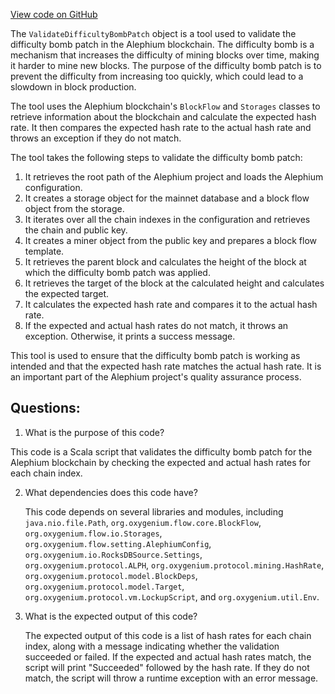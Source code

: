 [View code on GitHub](https://github.com/oxygenium/oxygenium/tools/src/main/scala/org/oxygenium/tools/ValidateDifficultyBombPatch.scala)

The `ValidateDifficultyBombPatch` object is a tool used to validate the difficulty bomb patch in the Alephium blockchain. The difficulty bomb is a mechanism that increases the difficulty of mining blocks over time, making it harder to mine new blocks. The purpose of the difficulty bomb patch is to prevent the difficulty from increasing too quickly, which could lead to a slowdown in block production.

The tool uses the Alephium blockchain's `BlockFlow` and `Storages` classes to retrieve information about the blockchain and calculate the expected hash rate. It then compares the expected hash rate to the actual hash rate and throws an exception if they do not match.

The tool takes the following steps to validate the difficulty bomb patch:

1. It retrieves the root path of the Alephium project and loads the Alephium configuration.
2. It creates a storage object for the mainnet database and a block flow object from the storage.
3. It iterates over all the chain indexes in the configuration and retrieves the chain and public key.
4. It creates a miner object from the public key and prepares a block flow template.
5. It retrieves the parent block and calculates the height of the block at which the difficulty bomb patch was applied.
6. It retrieves the target of the block at the calculated height and calculates the expected target.
7. It calculates the expected hash rate and compares it to the actual hash rate.
8. If the expected and actual hash rates do not match, it throws an exception. Otherwise, it prints a success message.

This tool is used to ensure that the difficulty bomb patch is working as intended and that the expected hash rate matches the actual hash rate. It is an important part of the Alephium project's quality assurance process.
## Questions: 
 1. What is the purpose of this code?
   
   This code is a Scala script that validates the difficulty bomb patch for the Alephium blockchain by checking the expected and actual hash rates for each chain index.

2. What dependencies does this code have?
   
   This code depends on several libraries and modules, including `java.nio.file.Path`, `org.oxygenium.flow.core.BlockFlow`, `org.oxygenium.flow.io.Storages`, `org.oxygenium.flow.setting.AlephiumConfig`, `org.oxygenium.io.RocksDBSource.Settings`, `org.oxygenium.protocol.ALPH`, `org.oxygenium.protocol.mining.HashRate`, `org.oxygenium.protocol.model.BlockDeps`, `org.oxygenium.protocol.model.Target`, `org.oxygenium.protocol.vm.LockupScript`, and `org.oxygenium.util.Env`.

3. What is the expected output of this code?
   
   The expected output of this code is a list of hash rates for each chain index, along with a message indicating whether the validation succeeded or failed. If the expected and actual hash rates match, the script will print "Succeeded" followed by the hash rate. If they do not match, the script will throw a runtime exception with an error message.